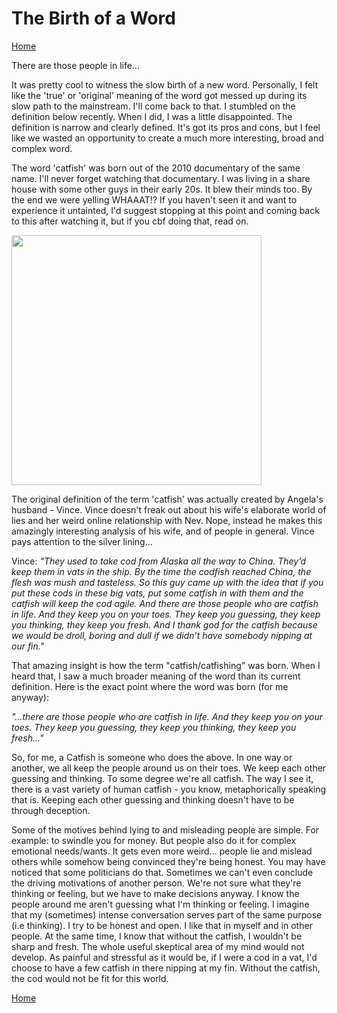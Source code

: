 # The Birth of a Word
[Home](../../index.md)

There are those people in life...

It was pretty cool to witness the slow birth of a new word. Personally, I felt like the 'true' or 'original' meaning of the word got messed up during its slow path to the mainstream. I'll come back to that. I stumbled on the definition below recently. When I did, I was a little disappointed. The definition is narrow and clearly defined. It's got its pros and cons, but I feel like we wasted an opportunity to create a much more interesting, broad and complex word.

The word 'catfish' was born out of the 2010 documentary of the same name. I'll never forget watching that documentary. I was living in a share house with some other guys in their early 20s. It blew their minds too. By the end we were yelling WHAAAT!? If you haven't seen it and want to experience it untainted, I'd suggest stopping at this point and coming back to this after watching it, but if you cbf doing that, read on.

<p align="left">
<img src="vince.jpg" width="400">
</p>

The original definition of the term 'catfish' was actually created by Angela's husband - Vince. Vince doesn't freak out about his wife's elaborate world of lies and her weird online relationship with Nev. Nope, instead he makes this amazingly interesting analysis of his wife, and of people in general. Vince pays attention to the silver lining...

Vince:
*"They used to take cod from Alaska all the way to China. They’d keep them in vats in the ship. By the time the codfish reached China, the flesh was mush and tasteless. So this guy came up with the idea that if you put these cods in these big vats, put some catfish in with them and the catfish will keep the cod agile. And there are those people who are catfish in life. And they keep you on your toes. They keep you guessing, they keep you thinking, they keep you fresh. And I thank god for the catfish because we would be droll, boring and dull if we didn’t have somebody nipping at our fin."*

That amazing insight is how the term "catfish/catfishing" was born. When I heard that, I saw a much broader meaning of the word than its current definition. Here is the exact point where the word was born (for me anyway):

*"...there are those people who are catfish in life. And they keep you on your toes. They keep you guessing, they keep you thinking, they keep you fresh..."*

So, for me, a Catfish is someone who does the above. In one way or another, we all keep the people around us on their toes. We keep each other guessing and thinking. To some degree we're all catfish. The way I see it, there is a vast variety of human catfish - you know, metaphorically speaking that is. Keeping each other guessing and thinking doesn't have to be through deception.

Some of the motives behind lying to and misleading people are simple. For example: to swindle you for money. But people also do it for complex emotional needs/wants. It gets even more weird... people lie and mislead others while somehow being convinced they're being honest. You may have noticed that some politicians do that. Sometimes we can't even conclude the driving motivations of another person. We're not sure what they're thinking or feeling, but we have to make decisions anyway. I know the people around me aren't guessing what I'm thinking or feeling. I imagine that my (sometimes) intense conversation serves part of the same purpose (i.e thinking).  I try to be honest and open. I like that in myself and in other people. At the same time, I know that without the catfish, I wouldn't be sharp and fresh. The whole useful skeptical area of my mind would not develop. As painful and stressful as it would be, if I were a cod in a vat, I'd choose to have a few catfish in there nipping at my fin. Without the catfish, the cod would not be fit for this world.

[Home](../../index.md)